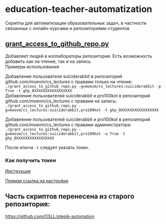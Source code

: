 
# education-teacher-automatization
Скрипты для автоматизации образовательных задач, в частности связанных с онлайн-курсами и репозиториями студентов

## [grant_access_to_github_repo.py](https://github.com/OSLL/education-teacher-automatization/blob/main/grant_access_to_github_repo.py)
Добавляет людей в коллабораторы репозитория. Есть возможность добавить как на чтение, так и на запись  
Примеры использования

Добавление пользователя suiciderabbit в репозиторий github.com/moevm/cs_lectures с правами только на чтение:  
`./grant_access_to_github_repo.py -g=moevm/cs_lectures:suiciderabbit -p True -t ghp_0XXXXXXXXXXXXXXXXX`  
Добавление пользователей suiciderabbit и pro100kot в репозиторий github.com/moevm/cs_lectures с правами на запись:  
`./grant_access_to_github_repo.py -g=moevm/cs_lectures:suiciderabbit,pro100kot -t ghp_0XXXXXXXXXXXXXXXXX`  

Добавление пользователей suiciderabbit и pro100kot в репозиторий github.com/moevm/cs_lectures с правами администратора:
`./grant_access_to_github_repo.py -g=moevm/cs_lectures:suiciderabbit,pro100kot -a True -t ghp_0XXXXXXXXXXXXXXXXX`  

После ключа `-t` следует указать токен.
### Как получить токен
[Инструкция](https://docs.github.com/en/authentication/keeping-your-account-and-data-secure/creating-a-personal-access-token)

[Прямая ссылка на настройки](https://github.com/settings/tokens)

## Часть скриптов перенесена из старого репозитория:
https://github.com/OSLL/stepik-automation
